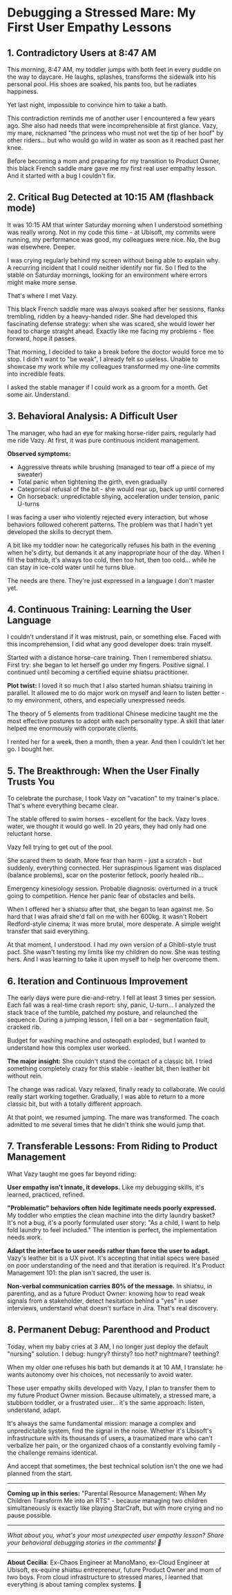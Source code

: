 # Debugging a Stressed Mare: My First User Empathy Lessons

## 1. Contradictory Users at 8:47 AM

This morning, 8:47 AM, my toddler jumps with both feet in every puddle on the way to daycare. He laughs, splashes, transforms the sidewalk into his personal pool. His shoes are soaked, his pants too, but he radiates happiness.

Yet last night, impossible to convince him to take a bath.

This contradiction reminds me of another user I encountered a few years ago. She also had needs that were incomprehensible at first glance. Vazy, my mare, nicknamed "the princess who must not wet the tip of her hoof" by other riders... but who would go wild in water as soon as it reached past her knee.

Before becoming a mom and preparing for my transition to Product Owner, this black French saddle mare gave me my first real user empathy lesson. And it started with a bug I couldn't fix.

## 2. Critical Bug Detected at 10:15 AM (flashback mode)

It was 10:15 AM that winter Saturday morning when I understood something was really wrong. Not in my code this time - at Ubisoft, my commits were running, my performance was good, my colleagues were nice. No, the bug was elsewhere. Deeper.

I was crying regularly behind my screen without being able to explain why. A recurring incident that I could neither identify nor fix. So I fled to the stable on Saturday mornings, looking for an environment where errors might make more sense.

That's where I met Vazy.

This black French saddle mare was always soaked after her sessions, flanks trembling, ridden by a heavy-handed rider. She had developed this fascinating defense strategy: when she was scared, she would lower her head to charge straight ahead. Exactly like me facing my problems - flee forward, hope it passes.

That morning, I decided to take a break before the doctor would force me to stop. I didn't want to "be weak", I already felt so useless. Unable to showcase my work while my colleagues transformed my one-line commits into incredible feats.

I asked the stable manager if I could work as a groom for a month. Get some air. Understand.

## 3. Behavioral Analysis: A Difficult User

The manager, who had an eye for making horse-rider pairs, regularly had me ride Vazy. At first, it was pure continuous incident management.

**Observed symptoms:**
- Aggressive threats while brushing (managed to tear off a piece of my sweater)
- Total panic when tightening the girth, even gradually
- Categorical refusal of the bit - she would rear up, back up until cornered
- On horseback: unpredictable shying, acceleration under tension, panic U-turns

I was facing a user who violently rejected every interaction, but whose behaviors followed coherent patterns. The problem was that I hadn't yet developed the skills to decrypt them.

A bit like my toddler now: he categorically refuses his bath in the evening when he's dirty, but demands it at any inappropriate hour of the day. When I fill the bathtub, it's always too cold, then too hot, then too cold... while he can stay in ice-cold water until he turns blue.

The needs are there. They're just expressed in a language I don't master yet.

## 4. Continuous Training: Learning the User Language

I couldn't understand if it was mistrust, pain, or something else. Faced with this incomprehension, I did what any good developer does: train myself.

Started with a distance horse-care training. Then I remembered shiatsu. First try: she began to let herself go under my fingers. Positive signal. I continued until becoming a certified equine shiatsu practitioner.

**Plot twist:** I loved it so much that I also started human shiatsu training in parallel. It allowed me to do major work on myself and learn to listen better - to my environment, others, and especially unexpressed needs.

The theory of 5 elements from traditional Chinese medicine taught me the most effective postures to adopt with each personality type. A skill that later helped me enormously with corporate clients.

I rented her for a week, then a month, then a year. And then I couldn't let her go. I bought her.

## 5. The Breakthrough: When the User Finally Trusts You

To celebrate the purchase, I took Vazy on "vacation" to my trainer's place. That's where everything became clear.

The stable offered to swim horses - excellent for the back. Vazy loves water, we thought it would go well. In 20 years, they had only had one reluctant horse.

Vazy fell trying to get out of the pool.

She scared them to death. More fear than harm - just a scratch - but suddenly, everything connected. Her supraspinous ligament was displaced (balance problems), scar on the posterior fetlock, poorly healed rib...

Emergency kinesiology session. Probable diagnosis: overturned in a truck going to competition. Hence her panic fear of obstacles and bells.

When I offered her a shiatsu after that, she began to lean against me. So hard that I was afraid she'd fall on me with her 600kg. It wasn't Robert Redford-style cinema; it was more brutal, more desperate. A simple weight transfer that said everything.

At that moment, I understood. I had my own version of a Ghibli-style trust pact. She wasn't testing my limits like my children do now. She was testing hers. And I was learning to take it upon myself to help her overcome them.

## 6. Iteration and Continuous Improvement

The early days were pure die-and-retry. I fell at least 3 times per session. Each fall was a real-time crash report: shy, panic, U-turn... I analyzed the stack trace of the tumble, patched my posture, and relaunched the sequence. During a jumping lesson, I fell on a bar - segmentation fault, cracked rib.

Budget for washing machine and osteopath exploded, but I wanted to understand how this complex user worked.

**The major insight:** She couldn't stand the contact of a classic bit. I tried something completely crazy for this stable - leather bit, then leather bit without rein.

The change was radical. Vazy relaxed, finally ready to collaborate. We could really start working together. Gradually, I was able to return to a more classic bit, but with a totally different approach.

At that point, we resumed jumping. The mare was transformed. The coach admitted to me several times that he didn't think she would jump that.

## 7. Transferable Lessons: From Riding to Product Management

What Vazy taught me goes far beyond riding:

**User empathy isn't innate, it develops.** Like my debugging skills, it's learned, practiced, refined.

**"Problematic" behaviors often hide legitimate needs poorly expressed.** My toddler who empties the clean machine into the dirty laundry basket? It's not a bug, it's a poorly formulated user story: "As a child, I want to help fold laundry to feel included." The intention is perfect, the implementation needs work.

**Adapt the interface to user needs rather than force the user to adapt.** Vazy's leather bit is a UX pivot. It's accepting that initial specs were based on poor understanding of the need and that iteration is required. It's Product Management 101: the plan isn't sacred, the user is.

**Non-verbal communication carries 80% of the message.** In shiatsu, in parenting, and as a future Product Owner: knowing how to read weak signals from a stakeholder, detect hesitation behind a "yes" in user interviews, understand what doesn't surface in Jira. That's real discovery.

## 8. Permanent Debug: Parenthood and Product

Today, when my baby cries at 3 AM, I no longer just deploy the default "nursing" solution. I debug: hungry? thirsty? too hot? nightmare? teething?

When my older one refuses his bath but demands it at 10 AM, I translate: he wants autonomy over his choices, not necessarily to avoid water.

These user empathy skills developed with Vazy, I plan to transfer them to my future Product Owner mission. Because ultimately, a stressed mare, a stubborn toddler, or a frustrated user... it's the same approach: listen, understand, adapt.

It's always the same fundamental mission: manage a complex and unpredictable system, find the signal in the noise. Whether it's Ubisoft's infrastructure with its thousands of users, a traumatized mare who can't verbalize her pain, or the organized chaos of a constantly evolving family - the challenge remains identical.

And accept that sometimes, the best technical solution isn't the one we had planned from the start.

---

**Coming up in this series:** "Parental Resource Management: When My Children Transform Me into an RTS" - because managing two children simultaneously is exactly like playing StarCraft, but with more crying and no pause possible.

---

*What about you, what's your most unexpected user empathy lesson? Share your behavioral debugging stories in the comments! 🍵*

---

**About Cecilia**: Ex-Chaos Engineer at ManoMano, ex-Cloud Engineer at Ubisoft, ex-equine shiatsu entrepreneur, future Product Owner and mom of two boys. From cloud infrastructure to stressed mares, I learned that everything is about taming complex systems. 🍵